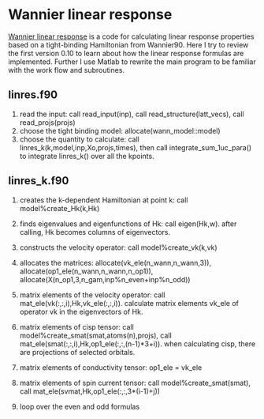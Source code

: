 # Wannier linear response
[Wannier linear response](https://bitbucket.org/zeleznyj/wannier-linear-response/wiki/Home) is a code for calculating linear response properties based on a tight-binding Hamiltonian from Wannier90. Here I try to review the first version 0.10 to learn about how the linear response formulas are implemented. Further I use Matlab to rewrite the main program to be familiar with the work flow and subroutines.

## linres.f90    

1. read the input: call read_input(inp), call read_structure(latt_vecs), call read_projs(projs)
2. choose the tight binding model: allocate(wann_model::model)
3. choose the quantity to calculate: call linres_k(k,model,inp,Xo,projs,times), then call integrate_sum_1uc_para() to integrate linres_k() over all the kpoints.

## linres_k.f90

1. creates the k-dependent Hamiltonian at point k: call model%create_Hk(k,Hk)

2. finds eigenvalues and eigenfunctions of Hk: call eigen(Hk,w). after calling, Hk becomes columns of eigenvectors.

3. constructs the velocity operator: call model%create_vk(k,vk)

4. allocates the matrices: allocate(vk_ele(n_wann,n_wann,3)), allocate(op1_ele(n_wann,n_wann,n_op1)), allocate(X(n_op1,3,n_gam,inp%n_even+inp%n_odd))

5. matrix elements of the velocity operator: call mat_ele(vk(:,:,i),Hk,vk_ele(:,:,i)). calculate matrix elements vk_ele of operator vk in the eigenvectors of Hk.

6. matrix elements of cisp tensor: call model%create_smat(smat,atoms(n),projs), call mat_ele(smat(:,:,i),Hk,op1_ele(:,:,(n-1)*3+i)). when calculating cisp, there are projections of selected orbitals.

7. matrix elements of conductivity tensor: op1_ele = vk_ele

8. matrix elements of spin current tensor: call model%create_smat(smat), call mat_ele(svmat,Hk,op1_ele(:,:,3*(i-1)+j))

9. loop over the even and odd formulas
